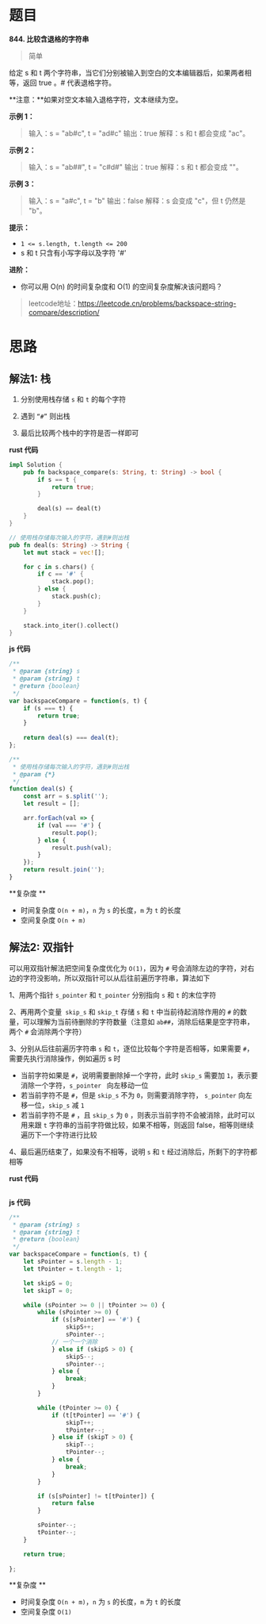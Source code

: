 # 题目
**844. 比较含退格的字符串**
> 简单

给定 s 和 t 两个字符串，当它们分别被输入到空白的文本编辑器后，如果两者相等，返回 true 。# 代表退格字符。

**注意：**如果对空文本输入退格字符，文本继续为空。

**示例 1：**
>输入：s = "ab#c", t = "ad#c"
>输出：true
>解释：s 和 t 都会变成 "ac"。

**示例 2：**
>输入：s = "ab##", t = "c#d#"
>输出：true
>解释：s 和 t 都会变成 ""。

**示例 3：**
>输入：s = "a#c", t = "b"
>输出：false
>解释：s 会变成 "c"，但 t 仍然是 "b"。



**提示：**
* `1 <= s.length, t.length <= 200`
* s 和 t 只含有小写字母以及字符 '#'

**进阶：**
* 你可以用 O(n) 的时间复杂度和 O(1) 的空间复杂度解决该问题吗？

> leetcode地址：https://leetcode.cn/problems/backspace-string-compare/description/



# 思路

## 解法1: 栈

1. 分别使用栈存储 `s` 和 `t` 的每个字符

2. 遇到 `“#”` 则出栈
3. 最后比较两个栈中的字符是否一样即可



**rust 代码**

```rust
impl Solution {
    pub fn backspace_compare(s: String, t: String) -> bool {
        if s == t {
            return true;
        }

        deal(s) == deal(t)
    }
}

// 使用栈存储每次输入的字符，遇到#则出栈
pub fn deal(s: String) -> String {
    let mut stack = vec![];

    for c in s.chars() {
        if c == '#' {
            stack.pop();
        } else {
            stack.push(c);
        }
    }

    stack.into_iter().collect()
}
```



**js 代码**

```js
/**
 * @param {string} s
 * @param {string} t
 * @return {boolean}
 */
var backspaceCompare = function(s, t) {
    if (s === t) {
        return true;
    }
    
    return deal(s) === deal(t);
};

/**
 * 使用栈存储每次输入的字符，遇到#则出栈
 * @param {*} 
 */
function deal(s) {
    const arr = s.split('');
    let result = [];

    arr.forEach(val => {
        if (val === '#') {
            result.pop(); 
        } else {
            result.push(val);
        }
    });
    return result.join('');
}

```



**复杂度 **

* 时间复杂度 `O(n + m)`，`n` 为 `s` 的长度，`m` 为 `t` 的长度
 * 空间复杂度 `O(n + m)`



## 解法2: 双指针

可以用双指针解法把空间复杂度优化为 `O(1)`，因为 `#` 号会消除左边的字符，对右边的字符没影响，所以双指针可以从后往前遍历字符串，算法如下

1、用两个指针 `s_pointer` 和 `t_pointer` 分别指向 `s` 和 `t` 的末位字符

2、再用两个变量` skip_s` 和 `skip_t` 存储 `s` 和 `t` 中当前待起消除作用的 `#` 的数量，可以理解为当前待删除的字符数量（注意如 `ab##`，消除后结果是空字符串，两个 `#` 会消除两个字符）

3、分别从后往前遍历字符串 `s` 和 `t`，逐位比较每个字符是否相等，如果需要 `#`，需要先执行消除操作，例如遍历 s 时

* 当前字符如果是 `#`，说明需要删除掉一个字符，此时 `skip_s` 需要加 `1`，表示要消除一个字符，`s_pointer ` 向左移动一位
* 若当前字符不是 `#`，但是 `skip_s` 不为 `0`，则需要消除字符， `s_pointer` 向左移一位，`skip_s` 减 `1`
* 若当前字符不是 `#` ，且 `skip_s` 为 `0` ，则表示当前字符不会被消除，此时可以用来跟 `t` 字符串的当前字符做比较，如果不相等，则返回 false，相等则继续遍历下一个字符进行比较

4、最后遍历结束了，如果没有不相等，说明 `s` 和 `t` 经过消除后，所剩下的字符都相等



**rust 代码**

```rust

```



**js 代码**

```js
/**
 * @param {string} s
 * @param {string} t
 * @return {boolean}
 */
var backspaceCompare = function(s, t) {
    let sPointer = s.length - 1;
    let tPointer = t.length - 1;

    let skipS = 0;
    let skipT = 0;

    while (sPointer >= 0 || tPointer >= 0) {
        while (sPointer >= 0) {
            if (s[sPointer] == '#') {
                skipS++;
                sPointer--;
            // 一个一个消除  
            } else if (skipS > 0) {
                skipS--;
                sPointer--;
            } else {
                break;
            }
        }

        while (tPointer >= 0) {
            if (t[tPointer] == '#') {
                skipT++;
                tPointer--;
            } else if (skipT > 0) {
                skipT--;
                tPointer--;
            } else {
                break;
            }
        }

        if (s[sPointer] != t[tPointer]) {
            return false
        }

        sPointer--;
        tPointer--;
    }

    return true;
    
};

```



**复杂度 **

* 时间复杂度 `O(n + m)`，`n` 为 `s` 的长度，`m` 为 `t` 的长度
 * 空间复杂度 `O(1)`

